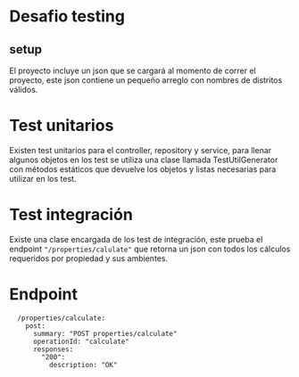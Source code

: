 # Desafio testing

## setup
El proyecto incluye un json que se cargará al momento de correr el proyecto, este json contiene un pequeño arreglo con nombres de distritos válidos.

# Test unitarios

Existen test unitarios para el controller, repository y service, para llenar algunos objetos en los test se utiliza una clase llamada TestUtilGenerator con métodos estáticos que devuelve los objetos y listas necesarias para utilizar en los test.

# Test integración

Existe una clase encargada de los test de integración, este prueba el endpoint ```"/properties/calulate"``` que retorna un json con todos los cálculos requeridos por propiedad y sus ambientes.

# Endpoint

```
  /properties/calculate:
    post:
      summary: "POST properties/calculate"
      operationId: "calculate"
      responses:
        "200":
          description: "OK"
```